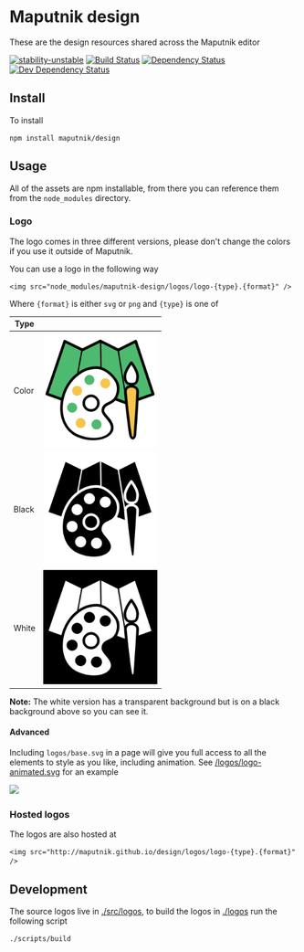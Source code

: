 # Maputnik design
These are the design resources shared across the Maputnik editor

[![stability-unstable](https://img.shields.io/badge/stability-unstable-yellow.svg)][stability]
[![Build Status](https://circleci.com/gh/orangemug/maputnik-design.png?style=shield)][circleci]
[![Dependency Status](https://david-dm.org/maputnik/design.svg)][dm-prod]
[![Dev Dependency Status](https://david-dm.org/maputnik/design/dev-status.svg)][dm-dev]

[stability]:   https://github.com/orangemug/stability-badges#unstable
[circleci]:    https://circleci.com/gh/maputnik/design
[dm-prod]:     https://david-dm.org/maputnik/design
[dm-dev]:      https://david-dm.org/maputnik/design#info=devDependencies



## Install
To install

```
npm install maputnik/design
```


## Usage
All of the assets are npm installable, from there you can reference them from the `node_modules` directory.


### Logo
The logo comes in three different versions, please don't change the colors if you use it outside of Maputnik.

You can use a logo in the following way

```
<img src="node_modules/maputnik-design/logos/logo-{type}.{format}" />
```

Where `{format}` is either `svg` or `png` and `{type}` is one of

| Type  |                                                         |
| ----- | ------------------------------------------------------- |
| Color | <img src="/logos/logo-color.png" width="200" />         |
| Black | <img src="/logos/logo-black.png" width="200" />         |
| White | <img src="/logos/logo-white-debug.png" width="200" />   |

**Note:** The white version has a transparent background but is on a black background above so you can see it.


#### Advanced
Including `logos/base.svg` in a page will give you full access to all the elements to style as you like, including animation. See [/logos/logo-animated.svg](/logos/logo-animated.svg) for an example

<img src="https://orangemug.github.io/maputnik-logos/logos/logo-animated.svg" width="200" />


### Hosted logos
The logos are also hosted at 

```
<img src="http://maputnik.github.io/design/logos/logo-{type}.{format}" />
```


## Development
The source logos live in [./src/logos](/src/logos), to build the logos in [./logos](/logos) run the following script

```
./scripts/build
```

